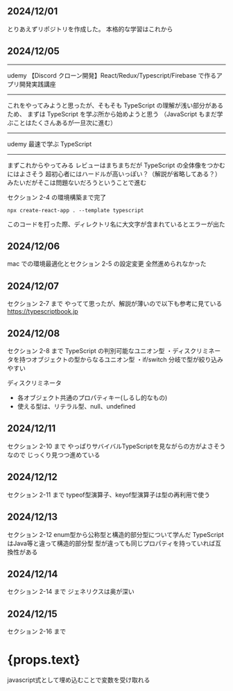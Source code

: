 ## 2024/12/01

とりあえずリポジトリを作成した。
本格的な学習はこれから

## 2024/12/05

---

udemy
【Discord クローン開発】React/Redux/Typescript/Firebase で作るアプリ開発実践講座

---

これをやってみようと思ったが、そもそも TypeScript の理解が浅い部分があるため、
まずは TypeScript を学ぶ所から始めようと思う
（JavaScript もまだ学ぶことはたくさんあるが一旦次に進む）

---

udemy
最速で学ぶ TypeScript

---

まずこれからやってみる
レビューはまちまちだが TypeScript の全体像をつかむにはよさそう
超初心者にはハードルが高いっぽい？（解説が省略してある？）みたいだがそこは問題ないだろうということで進む

セクション 2-4 の環境構築まで完了

```
npx create-react-app . --template typescript
```

このコードを打った際、ディレクトリ名に大文字が含まれているとエラーが出た

## 2024/12/06

mac での環境最適化とセクション 2-5 の設定変更
全然進められなかった

## 2024/12/07

セクション 2-7 まで
やってて思ったが、解説が薄いので以下も参考に見ている
https://typescriptbook.jp

## 2024/12/08

セクション 2-8 まで
TypeScript の判別可能なユニオン型
・ディスクリミネータを持つオブジェクトの型からなるユニオン型
・if/switch 分岐で型が絞り込みやすい

ディスクリミネータ
- 各オブジェクト共通のプロパティキー(しるし的なもの)
- 使える型は、リテラル型、null、undefined

## 2024/12/11

セクション 2-10 まで
やっぱりサバイバルTypeScriptを見ながらの方がよさそうなので
じっくり見つつ進めている

## 2024/12/12

セクション 2-11 まで
typeof型演算子、keyof型演算子は型の再利用で使う

## 2024/12/13

セクション 2-12
enum型から公称型と構造的部分型について学んだ
TypeScriptはJava等と違って構造的部分型
型が違っても同じプロパティを持っていれば互換性がある

## 2024/12/14

セクション 2-14 まで
ジェネリクスは奥が深い

## 2024/12/15

セクション 2-16 まで
<h1>{props.text}</h1>
javascript式として埋め込むことで変数を受け取れる
